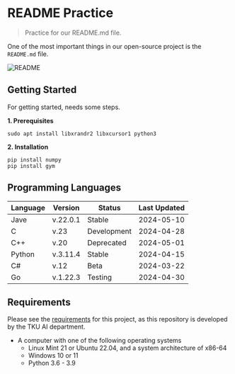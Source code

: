# README Practice
>Practice for our README.md file.

One of the most important things in our open-source project is the `README.md` file.

![README](https://camo.githubusercontent.com/5e533d0bc9146131770e8019f3d41a80f8b96681f6e4de8554529d9060d1de4d/68747470733a2f2f6d69726f2e6d656469756d2e636f6d2f76322f726573697a653a6669743a313430302f312a31547134627146424a686a49426f66456b35665351512e706e67)

## Getting Started
For getting started, needs some steps.

__1. Prerequisites__
```
sudo apt install libxrandr2 libxcursor1 python3
```

__2. Installation__
```ptyhon
pip install numpy
pip install gym
```

## Programming Languages
| Language | Version  | Status      | Last Updated |
|----------|----------|-------------|--------------|
| Jave     | v.22.0.1 | Stable      | 2024-05-10   |
| C        | v.23     | Development | 2024-04-28   |
| C++      | v.20     | Deprecated  | 2024-05-01   |
| Python   | v.3.11.4 | Stable      | 2024-04-15   |
| C#       | v.12     | Beta        | 2024-03-22   |
| Go       | v.1.22.3 | Testing     | 2024-04-30   |

## Requirements
Please see the [requirements](https://github.com/jaesiktku/practice_markdown#Requirements) for this project, as this repository is developed by the TKU AI department.
- A computer with one of the following operating systems
    - Linux Mint 21 or Ubuntu 22.04, and a system architecture of x86-64
    - Windows 10 or 11
    - Python 3.6 - 3.9
